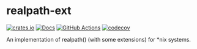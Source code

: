 # realpath-ext

[![crates.io](https://img.shields.io/crates/v/realpath-ext.svg)](https://crates.io/crates/realpath-ext)
[![Docs](https://docs.rs/realpath-ext/badge.svg)](https://docs.rs/realpath-ext)
[![GitHub Actions](https://github.com/cptpcrd/realpath-ext/workflows/CI/badge.svg?branch=master&event=push)](https://github.com/cptpcrd/realpath-ext/actions?query=workflow%3ACI+branch%3Amaster+event%3Apush)
[![codecov](https://codecov.io/gh/cptpcrd/realpath-ext/branch/master/graph/badge.svg)](https://codecov.io/gh/cptpcrd/realpath-ext)

An implementation of realpath() (with some extensions) for \*nix systems.
